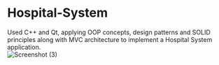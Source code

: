 # Hospital-System
Used C++ and Qt, applying OOP concepts, design patterns and SOLID principles along with MVC architecture to implement a Hospital System application.  
![Screenshot (3)](https://user-images.githubusercontent.com/89541126/137491113-79717167-59f6-4c01-b445-a55f0f9f6093.png)
